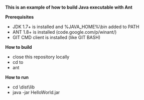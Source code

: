 **This is an example of how to build Java executable with Ant**

**Prerequisites**
* JDK 1.7+ is installed and %JAVA_HOME%\bin added to PATH
* ANT 1.8+ is installed (code.google.com/p/winant/)
* GIT CMD client is installed (like GIT BASH)

**How to build**
* close this repository locally 
* cd to <repository dir>
* ant

**How to run**
* cd \dist\lib
* java -jar HelloWorld<YYYYMMDD>.jar

